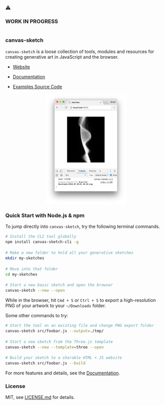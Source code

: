 #

### :warning:
### WORK IN PROGRESS

#

### canvas-sketch

`canvas-sketch` is a loose collection of tools, modules and resources for creating generative art in JavaScript and the browser.

- [Website](https://competent-beaver-2ad4cc.netlify.com/)

- [Documentation](./docs/README.md)

- [Examples Source Code](./examples/)

<p align="center">
  <img src="docs/assets/images/canvas-sketch-cli-2.png" width="50%" />
</p>


### Quick Start with Node.js & npm

To jump directly into `canvas-sketch`, try the following terminal commands.

```sh
# Install the CLI tool globally
npm install canvas-sketch-cli -g

# Make a new folder to hold all your generative sketches
mkdir my-sketches

# Move into that folder
cd my-sketches

# Start a new basic sketch and open the browser
canvas-sketch --new --open
```

While in the browser, hit `Cmd + S` or `Ctrl + S` to export a high-resolution PNG of your artwork to your `~/Downloads` folder.

Some other commands to try:

```sh
# Start the tool on an existing file and change PNG export folder
canvas-sketch src/foobar.js --output=./tmp/

# Start a new sketch from the Three.js template
canvas-sketch --new --template=three --open

# Build your sketch to a sharable HTML + JS website
canvas-sketch src/foobar.js --build
```

For more features and details, see the [Documentation](./docs/README.md).

### License

MIT, see [LICENSE.md](http://github.com/mattdesl/canvas-sketch/blob/master/LICENSE.md) for details.
